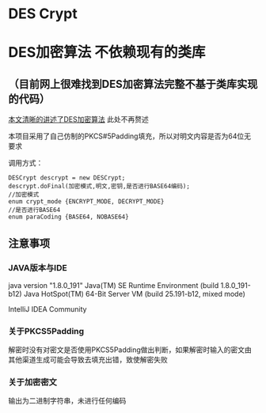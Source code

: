 # DES Crypt
# DES加密算法 不依赖现有的类库

## （目前网上很难找到DES加密算法完整不基于类库实现的代码）

[本文清晰的讲述了DES加密算法](https://blog.csdn.net/p312011150/article/details/80847907) 此处不再赘述

本项目采用了自己仿制的PKCS#5Padding填充，所以对明文内容是否为64位无要求

调用方式：
```
DESCrypt descrypt = new DESCrypt;
descrypt.doFinal(加密模式,明文,密钥,是否进行BASE64编码);
//加密模式
enum crypt_mode {ENCRYPT_MODE, DECRYPT_MODE}
//是否进行BASE64
enum paraCoding {BASE64, NOBASE64}
```

## 注意事项

### JAVA版本与IDE
java version "1.8.0_191"
Java(TM) SE Runtime Environment (build 1.8.0_191-b12)
Java HotSpot(TM) 64-Bit Server VM (build 25.191-b12, mixed mode) 

IntelliJ IDEA Community

### 关于PKCS5Padding

解密时没有对密文是否使用PKCS5Padding做出判断，如果解密时输入的密文由其他渠道生成可能会导致去填充出错，致使解密失败

### 关于加密密文

输出为二进制字符串，未进行任何编码